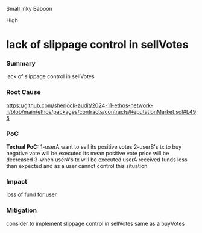 Small Inky Baboon

High

# lack of slippage control in sellVotes

### Summary

lack of slippage control in sellVotes

### Root Cause
https://github.com/sherlock-audit/2024-11-ethos-network-ii/blob/main/ethos/packages/contracts/contracts/ReputationMarket.sol#L495

### PoC

**Textual PoC:**
1-userA want to sell its positive votes
2-userB's tx to buy negative vote will be executed its mean positive vote price will be decreased
3-when userA's tx will be executed userA received funds less than expected and as a user cannot control this situation

### Impact

loss of fund for user

### Mitigation

consider to implement slippage control in sellVotes same as a buyVotes